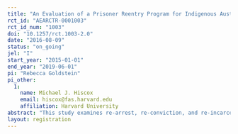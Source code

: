 ```yaml
---
title: "An Evaluation of a Prisoner Reentry Program for Indigenous Australians"
rct_id: "AEARCTR-0001003"
rct_id_num: "1003"
doi: "10.1257/rct.1003-2.0"
date: "2016-08-09"
status: "on_going"
jel: "I"
start_year: "2015-01-01"
end_year: "2019-06-01"
pi: "Rebecca Goldstein"
pi_other:
  1:
    name: Michael J. Hiscox
    email: hiscox@fas.harvard.edu
    affiliation: Harvard University
abstract: "This study examines re-arrest, re-conviction, and re-incarceration rates of individuals randomized into an intensive, wraparound support prisoner reentry program."
layout: registration
---
```


